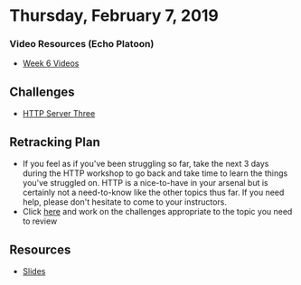 Thursday, February 7, 2019
=======================
### Video Resources (Echo Platoon)
- [Week 6 Videos](https://www.youtube.com/watch?v=u5UT7jBwbEU&list=PLu0CiQ7bzwESK8JWt1KVzAHzjo7cVhs-f)


## Challenges
* [HTTP Server Three](https://github.com/hotelplatoon/http_server_three)

## Retracking Plan
* If you feel as if you've been struggling so far, take the next 3 days during the HTTP workshop to go back and take time to learn the things you've struggled on. HTTP is a nice-to-have in your arsenal but is certainly not a need-to-know like the other topics thus far. If you need help, please don't hesitate to come to your instructors.
* Click [here](https://docs.google.com/document/d/1CFR-VHH8Y7RBE1Df3yp2Ce0vewPjexqf4TKthYtFkbs/edit?usp=sharing) and work on the challenges appropriate to the topic you need to review

## Resources
* [Slides](https://github.com/foxtrotplatoon/curriculum/blob/master/week-05/lecture_materials/HTTP.pdf)
